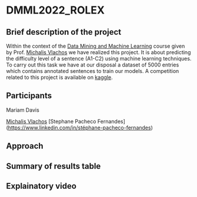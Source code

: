 # DMML2022_ROLEX

## Brief description of the project
Within the context of the [Data Mining and Machine Learning](https://hecnet.unil.ch/hec/syllabus/descriptif/2457?dyn_lang=fr) course given by Prof. [Michalis Vlachos](https://www.linkedin.com/in/michalis-vlachos/) we have realized this project. It is about predicting the difficulty level of a sentence (A1-C2) using machine learning techniques. To carry out this task we have at our disposal a dataset of 5000 entries which contains annotated sentences to train our models. A competition related to this project is available on [kaggle](https://www.kaggle.com/competitions/detecting-french-texts-difficulty-level-2022/overview).

## Participants
Mariam Davis

[Michalis Vlachos](https://www.linkedin.com/in/michalis-vlachos/)
[Stephane Pacheco Fernandes] (https://www.linkedin.com/in/stéphane-pacheco-fernandes)


 
## Approach

## Summary of results table

## Explainatory video
